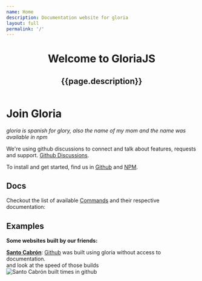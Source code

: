 ```yaml
---
name: Home
description: Documentation website for gloria
layout: full
permalink: '/'
---
```

<header class="relative
        z-10
        pt-[120px]
        px-4
        md:pt-[130px]
        lg:pt-[160px]
        pb-[100px]
        bg-primary
        overflow-hidden">
    <div class="inner">
        <h1>Welcome to GloriaJS</h1>
        <h2>{{page.description}}</h2>
    </div>
</header>
<div class="container mx-auto px-4">
    <h1>Join Gloria</h1>
    <p>
        <em>gloria is spanish for glory, also the name of my mom and the name was available in npm</em>
    </p>
    <p>We're using github discussions to connect and talk about features, requests and support.
        <a href="https://github.com/gloriajs/gloria/discussions/">Github Discussions</a>.
    </p>
    <p>To install and get started, find us in
        <a href="https://github.com/gloriajs/gloria/">Github</a> and
        <a href="https://www.npmjs.com/package/gloriajs/">NPM</a>.
    </p>
    <h2>Docs</h2>
    <p>
        Checkout the list of available
        <a href="/documentation/commands/">Commands</a> and their respective documentation:
    </p>
    <h2>Examples</h2>
    <p><strong>Some websites built by our friends:</strong></p>
    <p>
        <a href="https://santocabron.com" target="_blank" rel="noopener"><strong>Santo Cabrón</strong></a>:
        <a href="https://github.com/santocabron/santocabron.github.io" target="_blank" rel="noopener">Github</a>
        was built using gloria without access to documentation.
        <br>
        and look at the speed of those builds
        <br>
        <img src="./santo-cabron-build-logs.png" alt="Santo Cabrón built times in github" class="max-w-screen-md" style="max-width: 100%;">
    </p>
</div>
